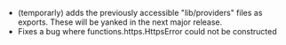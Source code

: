 - (temporarly) adds the previously accessible "lib/providers" files as exports. These will be yanked in the next major release.
- Fixes a bug where functions.https.HttpsError could not be constructed